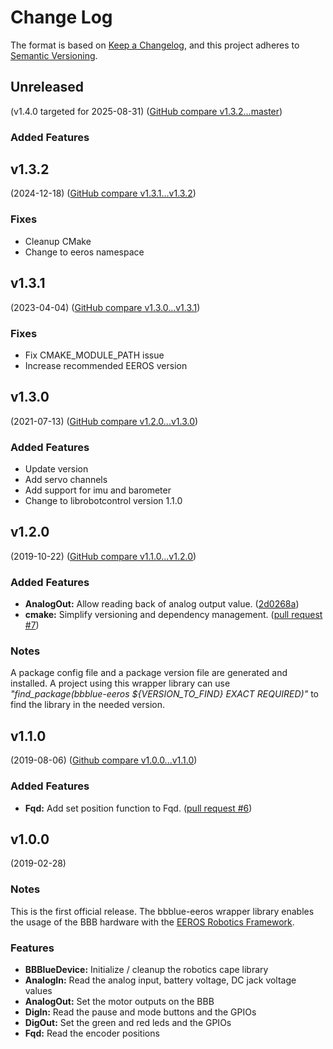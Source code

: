 # Change Log

The format is based on [Keep a Changelog](https://keepachangelog.com/en/1.0.0/),
and this project adheres to [Semantic Versioning](https://semver.org/spec/v2.0.0.html).


## Unreleased
(v1.4.0 targeted for 2025-08-31) ([GitHub compare v1.3.2...master](https://github.com/eeros-project/bbblue-eeros/compare/v1.3.2...master))

### Added Features


## v1.3.2
(2024-12-18) ([GitHub compare v1.3.1...v1.3.2](https://github.com/eeros-project/bbblue-eeros/compare/v1.3.1...v1.3.2))

### Fixes
* Cleanup CMake
* Change to eeros namespace


## v1.3.1
(2023-04-04) ([GitHub compare v1.3.0...v1.3.1](https://github.com/eeros-project/bbblue-eeros/compare/v1.3.0...v1.3.1))

### Fixes
* Fix CMAKE_MODULE_PATH issue
* Increase recommended EEROS version


## v1.3.0
(2021-07-13) ([GitHub compare v1.2.0...v1.3.0](https://github.com/eeros-project/bbblue-eeros/compare/v1.2.0...v1.3.0))

### Added Features
* Update version
* Add servo channels
* Add support for imu and barometer
* Change to librobotcontrol version 1.1.0


## v1.2.0
(2019-10-22) ([GitHub compare v1.1.0...v1.2.0](https://github.com/eeros-project/bbblue-eeros/compare/v1.1.0...v1.2.0))

### Added Features
* **AnalogOut:** Allow reading back of analog output value. ([2d0268a](https://github.com/eeros-project/bbblue-eeros/commit/2d0268a04e3c4df49c087f609da2e8aade722a60))
* **cmake:** Simplify versioning and dependency management. ([pull request #7](https://github.com/eeros-project/bbblue-eeros/pull/7))

### Notes
A package config file and a package version file are generated and installed. A project using this wrapper library can use *"find_package(bbblue-eeros ${VERSION_TO_FIND} EXACT REQUIRED)"* to find the library in the needed version.


## v1.1.0
(2019-08-06) ([Github compare v1.0.0...v1.1.0](https://github.com/eeros-project/bbblue-eeros/compare/v1.0.0...v1.1.0))

### Added Features
* **Fqd:** Add set position function to Fqd. ([pull request #6](https://github.com/eeros-project/bbblue-eeros/pull/6))


## v1.0.0
(2019-02-28)

### Notes
This is the first official release. The bbblue-eeros wrapper library enables the
usage of the BBB hardware with the [EEROS Robotics Framework](http://eeros.org).

### Features
* **BBBlueDevice:** Initialize / cleanup the robotics cape library
* **AnalogIn:** Read the analog input, battery voltage, DC jack voltage values
* **AnalogOut:** Set the motor outputs on the BBB
* **DigIn:** Read the pause and mode buttons and the GPIOs
* **DigOut:** Set the green and red leds and the GPIOs
* **Fqd:** Read the encoder positions
